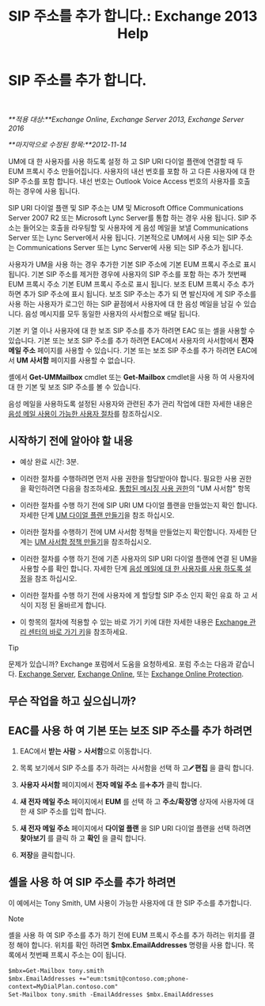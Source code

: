 ﻿---
title: 'SIP 주소를 추가 합니다.: Exchange 2013 Help'
TOCTitle: SIP 주소를 추가 합니다.
ms:assetid: 40295bcf-c62b-4f26-95ca-a8c4bd210fb3
ms:mtpsurl: https://technet.microsoft.com/ko-kr/library/JJ662760(v=EXCHG.150)
ms:contentKeyID: 50555972
ms.date: 05/22/2018
mtps_version: v=EXCHG.150
ms.translationtype: MT
---

# SIP 주소를 추가 합니다.

 

_**적용 대상:**Exchange Online, Exchange Server 2013, Exchange Server 2016_

_**마지막으로 수정된 항목:**2012-11-14_

UM에 대 한 사용자를 사용 하도록 설정 하 고 SIP URI 다이얼 플랜에 연결할 때 두 EUM 프록시 주소 만들어집니다. 사용자의 내선 번호를 포함 하 고 다른 사용자에 대 한 SIP 주소를 포함 합니다. 내선 번호는 Outlook Voice Access 번호의 사용자를 호출 하는 경우에 사용 됩니다.

SIP URI 다이얼 플랜 및 SIP 주소는 UM 및 Microsoft Office Communications Server 2007 R2 또는 Microsoft Lync Server를 통합 하는 경우 사용 됩니다. SIP 주소는 들어오는 호출을 라우팅할 및 사용자에 게 음성 메일을 보낼 Communications Server 또는 Lync Server에서 사용 됩니다. 기본적으로 UM에서 사용 되는 SIP 주소는 Communications Server 또는 Lync Server에 사용 되는 SIP 주소가 됩니다.

사용자가 UM을 사용 하는 경우 추가한 기본 SIP 주소에 기본 EUM 프록시 주소로 표시 됩니다. 기본 SIP 주소를 제거한 경우에 사용자의 SIP 주소를 포함 하는 추가 첫번째 EUM 프록시 주소 기본 EUM 프록시 주소로 표시 됩니다. 보조 EUM 프록시 주소 추가 하면 추가 SIP 주소에 표시 됩니다. 보조 SIP 주소는 추가 되 면 발신자에 게 SIP 주소를 사용 하는 사용자가 로그인 하는 SIP 끝점에서 사용자에 대 한 음성 메일을 남길 수 있습니다. 음성 메시지를 모두 동일한 사용자의 사서함으로 배달 됩니다.

기본 키 열 이나 사용자에 대 한 보조 SIP 주소를 추가 하려면 EAC 또는 셸을 사용할 수 있습니다. 기본 또는 보조 SIP 주소를 추가 하려면 EAC에서 사용자의 사서함에서 **전자 메일 주소** 페이지를 사용할 수 있습니다. 기본 또는 보조 SIP 주소를 추가 하려면 EAC에서 **UM 사서함** 페이지를 사용할 수 없습니다.

셸에서 **Get-UMMailbox** cmdlet 또는 **Get-Mailbox** cmdlet을 사용 하 여 사용자에 대 한 기본 및 보조 SIP 주소를 볼 수 있습니다.

음성 메일을 사용하도록 설정된 사용자와 관련된 추가 관리 작업에 대한 자세한 내용은 [음성 메일 사용이 가능한 사용자 절차](voice-mail-enabled-user-procedures-exchange-2013-help.md)를 참조하십시오.

## 시작하기 전에 알아야 할 내용

  - 예상 완료 시간: 3분.

  - 이러한 절차를 수행하려면 먼저 사용 권한을 할당받아야 합니다. 필요한 사용 권한을 확인하려면 다음을 참조하세요. [통합된 메시징 사용 권한](unified-messaging-permissions-exchange-2013-help.md)의 "UM 사서함" 항목

  - 이러한 절차를 수행 하기 전에 SIP URI UM 다이얼 플랜을 만들었는지 확인 합니다. 자세한 단계 [UM 다이얼 플랜 만들기](create-a-um-dial-plan-exchange-2013-help.md)을 참조 하십시오.

  - 이러한 절차를 수행하기 전에 UM 사서함 정책을 만들었는지 확인합니다. 자세한 단계는 [UM 사서함 정책 만들기](create-a-um-mailbox-policy-exchange-2013-help.md)을 참조하십시오.

  - 이러한 절차를 수행 하기 전에 기존 사용자의 SIP URI 다이얼 플랜에 연결 된 UM을 사용할 수를 확인 합니다. 자세한 단계 [음성 메일에 대 한 사용자를 사용 하도록 설정](enable-a-user-for-voice-mail-exchange-2013-help.md)을 참조 하십시오.

  - 이러한 절차를 수행 하기 전에 사용자에 게 할당할 SIP 주소 인지 확인 유효 하 고 서식이 지정 된 올바르게 합니다.

  - 이 항목의 절차에 적용할 수 있는 바로 가기 키에 대한 자세한 내용은 [Exchange 관리 센터의 바로 가기 키](keyboard-shortcuts-in-the-exchange-admin-center-exchange-online-protection-help.md)을 참조하세요.


> [!TIP]
> 문제가 있습니까? Exchange 포럼에서 도움을 요청하세요. 포럼 주소는 다음과 같습니다. <A href="https://go.microsoft.com/fwlink/p/?linkid=60612">Exchange Server</A>, <A href="https://go.microsoft.com/fwlink/p/?linkid=267542">Exchange Online</A>, 또는 <A href="https://go.microsoft.com/fwlink/p/?linkid=285351">Exchange Online Protection</A>.



## 무슨 작업을 하고 싶으십니까?

## EAC를 사용 하 여 기본 또는 보조 SIP 주소를 추가 하려면

1.  EAC에서 **받는 사람** \> **사서함**으로 이동합니다.

2.  목록 보기에서 SIP 주소를 추가 하려는 사서함을 선택 하 고![편집 아이콘](images/JJ218640.6f53ccb2-1f13-4c02-bea0-30690e6ea71d(EXCHG.150).gif "편집 아이콘")**편집** 을 클릭 합니다.

3.  **사용자 사서함** 페이지에서 **전자 메일 주소** 를![아이콘 추가](images/JJ218640.c1e75329-d6d7-4073-a27d-498590bbb558(EXCHG.150).gif "아이콘 추가")**추가** 클릭 합니다.

4.  **새 전자 메일 주소** 페이지에서 **EUM** 를 선택 하 고 **주소/확장명** 상자에 사용자에 대 한 새 SIP 주소를 입력 합니다.

5.  **새 전자 메일 주소** 페이지에서 **다이얼 플랜** 을 SIP URI 다이얼 플랜을 선택 하려면 **찾아보기** 를 클릭 하 고 **확인** 을 클릭 합니다.

6.  **저장**을 클릭합니다.

## 셸을 사용 하 여 SIP 주소를 추가 하려면

이 예에서는 Tony Smith, UM 사용이 가능한 사용자에 대 한 SIP 주소를 추가합니다.


> [!NOTE]
> 셸을 사용 하 여 SIP 주소를 추가 하기 전에 EUM 프록시 주소를 추가 하려는 위치를 결정 해야 합니다. 위치를 확인 하려면 <STRONG>$mbx.EmailAddresses</STRONG> 명령을 사용 합니다. 목록에서 첫번째 프록시 주소는 0이 됩니다.



    $mbx=Get-Mailbox tony.smith
    $mbx.EmailAddresses +="eum:tsmit@contoso.com;phone-context=MyDialPlan.contoso.com"
    Set-Mailbox tony.smith -EmailAddresses $mbx.EmailAddresses

